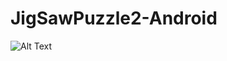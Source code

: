 # JigSawPuzzle2-Android

![Alt Text](https://github.com/yuvaraj119/JigSawPuzzle2-Android/blob/master/G_20170802_1141099.gif)








